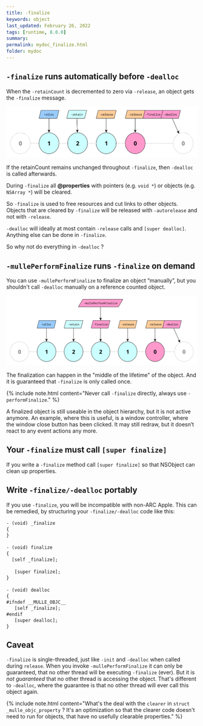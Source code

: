 ```yaml
---
title: -finalize
keywords: object
last_updated: February 26, 2022
tags: [runtime, 8.0.0]
summary:
permalink: mydoc_finalize.html
folder: mydoc
---
```



## `-finalize` runs automatically before `-dealloc`

When the `-retainCount` is decremented to zero via `-release`, an object gets
the `-finalize` message.

![](images/object-lifetime.svg)

If the retainCount remains unchanged throughout `-finalize`, then `-dealloc`
is called afterwards.

During `-finalize` all **@properties** with pointers (e.g. `void *`) or objects (e.g. `NSArray *`) will be cleared.

So `-finalize` is used to free resources and cut links to other objects.
Objects that are cleared by `-finalize`  will be released with  `-autorelease`
and not with `-release`.

`-dealloc` will ideally at most contain `-release` calls and `[super dealloc]`.
Anything else can be done in `-finalize`.

So why not do everything in `-dealloc` ?



## `-mullePerformFinalize` runs `-finalize` on demand

You can use `-mullePerformFinalize` to finalize an object “manually”, but you
shouldn't call `-dealloc` manually on a reference counted object.

![](images/object-finalize.svg)

The finalization can happen in the "middle of the lifetime" of the object.
And it is guaranteed that `-finalize` is only called once.

{% include note.html content="Never call `-finalize` directly, always use `-performFinalize`." %}

A finalized object is still useable in the object hierarchy,
but it is not active anymore. An example, where this is useful, is a window
controller, where the window close button has been clicked. It may still
redraw, but it doesn’t react to any event actions any more.


## Your `-finalize` must call `[super finalize]` 

If you write a `-finalize` method call `[super finalize]` so that NSObject can
clean up properties.


## Write `-finalize/-dealloc` portably 

If you use `-finalize`, you will be incompatible with non-ARC Apple. This can be
remedied, by structuring your `-finalize/-dealloc` code like this:


```
- (void) _finalize
{
}

- (void) finalize
{
  [self _finalize];

   [super finalize];
}

- (void) dealloc
{
#ifndef __MULLE_OBJC__
   [self _finalize];
#endif
   [super dealloc];
}
```

## Caveat

`-finalize` is single-threaded, just like `-init` and `-dealloc` when called
during `release`. When you invoke `-mullePerformFinalize` it can only be
guaranteed, that no other thread will be executing `-finalize` (ever). But it
is _not guaranteed_ that no other thread is accessing the object. That's
different to `-dealloc`, where the guarantee is that no other thread will
ever call this object again.

{% include note.html content="What's the deal with the `clearer` in `struct _mulle_objc_property` ?
It's an optimization so that the clearer code doesn't need to run for objects, that have no usefully clearable properties."
%}
